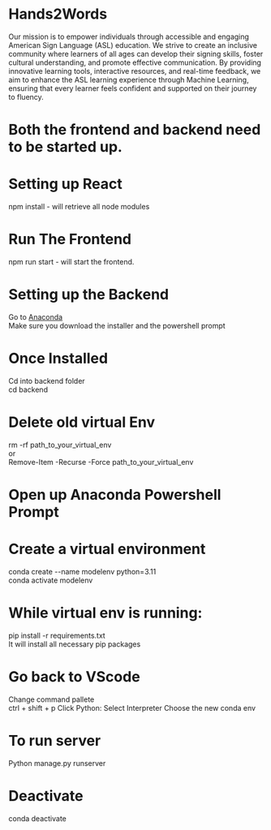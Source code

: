 # Hands2Words
Our mission is to empower individuals through accessible and engaging American Sign Language (ASL) education. We strive to create an inclusive community where learners of all ages can develop their signing skills, foster cultural understanding, and promote effective communication. By providing innovative learning tools, interactive resources, and real-time feedback, we aim to enhance the ASL learning experience through Machine Learning, ensuring that every learner feels confident and supported on their journey to fluency.

# Both the frontend and backend need to be started up. 

# Setting up React 
npm install - will retrieve all node modules 

# Run The Frontend 
npm run start - will start the frontend.

# Setting up the Backend 

Go to [Anaconda](https://www.anaconda.com/download) </br>
Make sure you download the installer and the powershell prompt </br>
 
# Once Installed 
Cd into backend folder </br>
cd backend </br>

# Delete old virtual Env 
rm -rf path_to_your_virtual_env <br>
or <br>
Remove-Item -Recurse -Force path_to_your_virtual_env <br>

# Open up Anaconda Powershell Prompt </br>
# Create a virtual environment 
conda create --name modelenv python=3.11 </br>
conda activate modelenv  </br>

# While virtual env is running:
pip install -r requirements.txt </br>
It will install all necessary pip packages </br>

# Go back to VScode 
Change command pallete </br>
ctrl + shift + p
Click Python: Select Interpreter 
Choose the new conda env

# To run server 
Python manage.py runserver

# Deactivate 
conda deactivate  </br>
